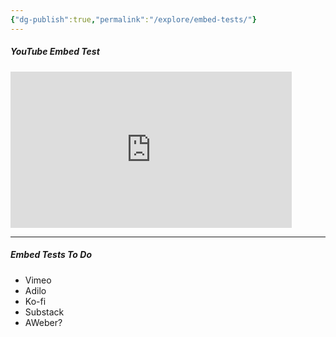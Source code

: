```yaml
---
{"dg-publish":true,"permalink":"/explore/embed-tests/"}
---
```


##### YouTube Embed Test

<iframe width="450" height="250" src="https://www.youtube.com/embed/Pwe-pA6TaZk" title="YouTube video player" frameborder="0" allow="accelerometer; autoplay; clipboard-write; encrypted-media; gyroscope; picture-in-picture" allowfullscreen></iframe>


---

##### Embed Tests To Do
- Vimeo
- Adilo
- Ko-fi
- Substack
- AWeber?
